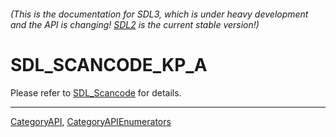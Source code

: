 ###### (This is the documentation for SDL3, which is under heavy development and the API is changing! [SDL2](https://wiki.libsdl.org/SDL2/) is the current stable version!)
# SDL_SCANCODE_KP_A

Please refer to [SDL_Scancode](SDL_Scancode) for details.

----
[CategoryAPI](CategoryAPI), [CategoryAPIEnumerators](CategoryAPIEnumerators)

